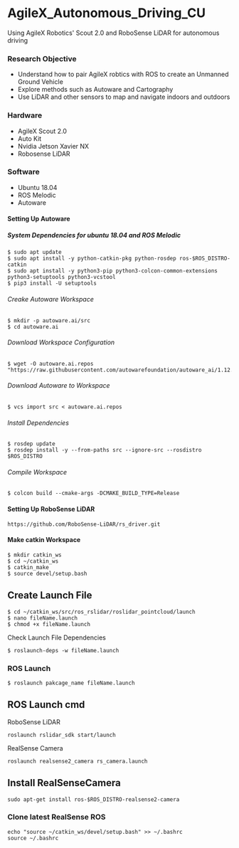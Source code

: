 # AgileX_Autonomous_Driving_CU
Using AgileX Robotics' Scout 2.0 and RoboSense LiDAR for autonomous driving

### Research Objective
- Understand how to pair AgileX robtics with ROS to create an Unmanned Ground Vehicle
- Explore methods such as Autoware and Cartography
- Use LiDAR and other sensors to map and navigate indoors and outdoors

### Hardware
- AgileX Scout 2.0
- Auto Kit
- Nvidia Jetson Xavier NX
- Robosense LiDAR

### Software
- Ubuntu 18.04
- ROS Melodic
- Autoware

#### Setting Up Autoware
##### System Dependencies for ubuntu 18.04 and ROS Melodic
```
$ sudo apt update
$ sudo apt install -y python-catkin-pkg python-rosdep ros-$ROS_DISTRO-catkin
$ sudo apt install -y python3-pip python3-colcon-common-extensions python3-setuptools python3-vcstool
$ pip3 install -U setuptools
```

###### Creake Autoware Workspace
```
$ mkdir -p autoware.ai/src
$ cd autoware.ai
```
###### Download Workspace Configuration
```
$ wget -O autoware.ai.repos "https://raw.githubusercontent.com/autowarefoundation/autoware_ai/1.12.0/autoware.ai.repos"
```
###### Download Autoware to Workspace
```
$ vcs import src < autoware.ai.repos
```
###### Install Dependencies
```
$ rosdep update
$ rosdep install -y --from-paths src --ignore-src --rosdistro $ROS_DISTRO
```
###### Compile Workspace
```
$ colcon build --cmake-args -DCMAKE_BUILD_TYPE=Release
```

#### Setting Up RoboSense LiDAR
```
https://github.com/RoboSense-LiDAR/rs_driver.git
```

#### Make catkin Workspace
```
$ mkdir catkin_ws
$ cd ~/catkin_ws
$ catkin_make
$ source devel/setup.bash
```

## Create Launch File
```
$ cd ~/catkin_ws/src/ros_rslidar/roslidar_pointcloud/launch
$ nano fileName.launch
$ chmod +x fileName.launch
```
Check Launch File Dependencies
```
$ roslaunch-deps -w fileName.launch
```

### ROS Launch
```
$ roslaunch pakcage_name fileName.launch
```

## ROS Launch cmd
RoboSense LiDAR
```
roslaunch rslidar_sdk start/launch
```
RealSense Camera
```
roslaunch realsense2_camera rs_camera.launch
```

## Install RealSenseCamera
```
sudo apt-get install ros-$ROS_DISTRO-realsense2-camera
```
### Clone latest RealSense ROS
```
echo "source ~/catkin_ws/devel/setup.bash" >> ~/.bashrc
source ~/.bashrc
```





























